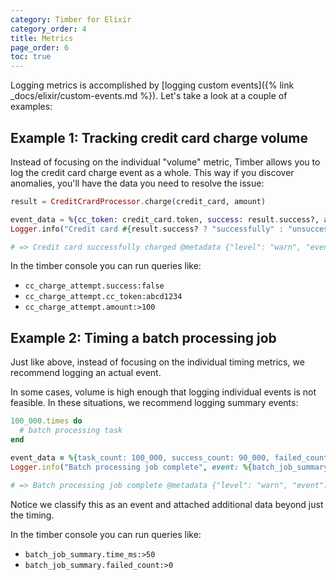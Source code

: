 ```yaml
---
category: Timber for Elixir
category_order: 4
title: Metrics
page_order: 6
toc: true
---
```


Logging metrics is accomplished by [logging custom events]({% link _docs/elixir/custom-events.md %}). Let's take a look at a couple of examples:


## Example 1: Tracking credit card charge volume

Instead of focusing on the individual "volume" metric, Timber allows you to log the credit card
charge event as a whole. This way if you discover anomalies, you'll have the data you need to
resolve the issue:

```elixir
result = CreditCrardProcessor.charge(credit_card, amount)

event_data = %{cc_token: credit_card.token, success: result.success?, amount: amount, currency: "USD"}
Logger.info("Credit card #{result.success? ? "successfully" : "unsuccessfully"} charged", event: %{cc_charge_attempt: event_data})

# => Credit card successfully charged @metadata {"level": "warn", "event": {"cc_charge_attempt": {"cc_token": "abcd1234", "success": true, "amount": 100, "currency": "USD"}}, "context": {...}}
```

In the timber console you can run queries like:

* `cc_charge_attempt.success:false`
* `cc_charge_attempt.cc_token:abcd1234`
* `cc_charge_attempt.amount:>100`


## Example 2: Timing a batch processing job

Just like above, instead of focusing on the individual timing metrics, we recommend logging an
actual event.

In some cases, volume is high enough that logging individual events is not feasible. In these
situations, we recommend logging summary events:

```ruby
100_000.times do
  # batch processing task
end

event_data = %{task_count: 100_000, success_count: 90_000, failed_count: 10_000, time_ms: 2000}
Logger.info("Batch processing job complete", event: %{batch_job_summary: event_data})

# => Batch processing job complete @metadata {"level": "warn", "event": {"batch_job_summary": {"task_count": 100000, "success_count": 90000, "failed_count": 10000, "time_ms": 2000}}, "context": {...}}
```

Notice we classify this as an event and attached additional data beyond just the timing.

In the timber console you can run queries like:

* `batch_job_summary.time_ms:>50`
* `batch_job_summary.failed_count:>0`